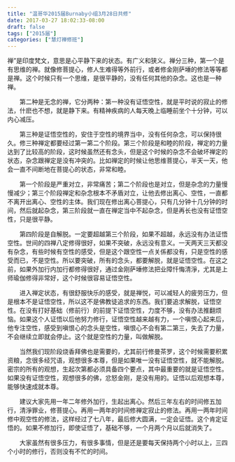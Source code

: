 ```yaml
---
title: "温哥华2015届Burnaby小组3月28日共修"
date: 2017-03-27 18:02:33-08:00
draft: false
tags: ["2015届"]
categories: ["慧灯禅修班"]
---
```

禅”是印度梵文，意思是心平静下来的状态。有广义和狭义。禅分三种，第一个是有思维的禅。就像修菩提心，修人生难得等外前行，或者修金刚萨埵的修法等等都是禅。这个时候只有一个思维，是很平静的，没有任何其他的杂念。这也是一种禅。
 
　　第二种是无念的禅，它分两种：第一种没有证悟空性，就是平时说的寂止的修法，什麽也不想，就是静下来。有精神疾病的人每天晚上临睡前坐个十分钟，可以内心减压。
 
　　第三种是证悟空性的，安住于空性的境界当中，没有任何杂念，可以保持很久。修三种禅定都要经过第一第二个阶段。第三个阶段是和睦的阶段，禅定的力量达到了比较高的阶段，这时候虽然还有念头，但是这个时候的杂念不会破坏禅定的状态，杂念跟禅定是没有冲突的。比如禅定的时候让他思维菩提心，半天一天，他会一直不间断地在菩提心的状态，非常和睦。
 
　　第一个阶段是严重对立，非常痛苦；第二个阶段也是对立，但是杂念的力量慢慢减少；第三个阶段禅定和杂念根本不矛盾对立，让他去修出离心、空性，一直都不离开出离心、空性的主体。我们现在修出离心菩提心，只有几分钟十几分钟的时间，然后就起杂念，第三阶段就一直在禅定当中不起杂念，但是再长也没有证悟空性，只是很平静。
 
　　第四阶段是自解脱。一定要超越第三个阶段，如果不超越，永远没有办法证悟空性。世间的四禅八定修得很好，如果不突破，永远没有意义。一天两天三天都没有杂念，有些时候有空性的感受，但是这个跟空性一点关係都没有，只是空性的感受而已，不是空性。所以要突破，所有的念头，都要解脱，就是证悟空性。在这之前，如果外加行内加行都修得很好，通过金刚萨埵修法把业障忏悔清淨，尤其是上师瑜伽修得非常好，这个时候很容易证悟空性。
 
　　进入禅定状态，有很舒服快乐的感受，就是禅悦，可以减轻人的疲劳压力，但是根本不是证悟空性，所以这不是佛教徒追求的东西。我们要追求解脱，证悟空性。在没有打好基础（修前行）的前提下证悟空性，力度不够，没有办法推翻烦恼。如果这个人证悟以后他努力修行，证悟空性越来越有力，一个嗔恨心起来后，他专注空性，感受到嗔恨心的念头是空性，嗔恨心不会有第二第三，失去了力量，不会继续立即就会停止。这个就是空性的力量，叫做解脱。
 
　　当然我们现阶段烧香拜佛也是需要的，尤其前行修曼茶罗，这个时候需要积累资粮，念很多经咒语，观想很多本尊，但是如果唯一没有证悟空性，就不能解脱。密宗的所有的观想，生起次第都必须具备四个要点，其中最重要的就是证悟空性。如果没有证悟空性，观想很多的佛，忿怒金刚，是没有用的。证悟以后观想本尊，能够快速成就本尊。
 
　　建议大家先用一年二年修外加行，生起出离心。然后三年左右的时间修五加行，清淨罪业，修菩提心。再用一两年的时间修禅定寂止的修法。再用一两年时间修中观空性的修法，这样经过了七八年，最后修大圆满，一定会证悟。这个肯定证悟的。如果不修加行，即使证悟了，基础不够，一个月两个月以后就消失了。
 
　　大家虽然有很多压力，有很多事情，但是还是要每天保持两个小时以上，三四个小时的修行，否则没有不忙的时间。
